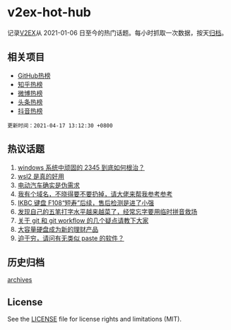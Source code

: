 # v2ex-hot-hub

 记录[V2EX](https://www.v2ex.com/)从 2021-01-06 日至今的热门话题。每小时抓取一次数据，按天[归档](archives)。
 
 ## 相关项目

- [GitHub热榜](https://github.com/snaildev/github-hot-hub)
- [知乎热榜](https://github.com/snaildev/zhihu-hot-hub)
- [微博热榜](https://github.com/snaildev/weibo-hot-hub)
- [头条热榜](https://github.com/snaildev/toutiao-hot-hub)
- [抖音热榜](https://github.com/snaildev/douyin-hot-hub)


 `更新时间：2021-04-17 13:12:30 +0800`

## 热议话题

1. [windows 系统中顽固的 2345 到底如何根治？](https://www.v2ex.com/t/771113)
1. [wsl2 是真的好用](https://www.v2ex.com/t/771093)
1. [电动汽车确实是伪需求](https://www.v2ex.com/t/771129)
1. [我有个域名，不晓得要不要扔掉，请大佬来帮我参考参考](https://www.v2ex.com/t/771075)
1. [IKBC 键盘 F108“短寿”后续，售后检测是进了小强](https://www.v2ex.com/t/771077)
1. [发现自己的五笔打字水平越来越菜了，经常忘字要用临时拼音救场](https://www.v2ex.com/t/771228)
1. [关于 git 和 git workflow 的几个疑点请教下大家](https://www.v2ex.com/t/771099)
1. [大容量硬盘成为新的理财产品](https://www.v2ex.com/t/771212)
1. [迫于穷，请问有无类似 paste 的软件？](https://www.v2ex.com/t/771088)

## 历史归档

[archives](archives)

## License

See the [LICENSE](LICENSE) file for license rights and limitations (MIT).
